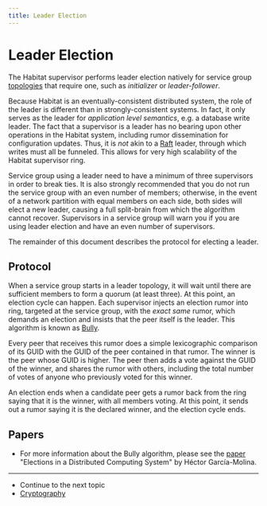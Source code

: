 ```yaml
---
title: Leader Election
---
```


# Leader Election

The Habitat supervisor performs leader election natively for service group [topologies](/docs/run-packages-topologies) that require one, such as _initializer_ or _leader-follower_.

Because Habitat is an eventually-consistent distributed system, the role of the leader is different than in strongly-consistent systems. In fact, it only serves as the leader for *application level semantics*, e.g. a database write leader. The fact that a supervisor is a leader has no bearing upon other operations in the Habitat system, including rumor dissemination for configuration updates. Thus, it is _not_ akin to a [Raft](https://raft.github.io/) leader, through which writes must all be funneled. This allows for very high scalability of the Habitat supervisor ring.

Service group using a leader need to have a minimum of three supervisors in order to break ties. It is also strongly recommended that you do not run the service group with an even number of members; otherwise, in the event of a network partition with equal members on each side, both sides will elect a new leader, causing a full split-brain from which the algorithm cannot recover. Supervisors in a service group will warn you if you are using leader election and have an even number of supervisors.

The remainder of this document describes the protocol for electing a leader.

## Protocol

When a service group starts in a leader topology, it will wait until there are sufficient members to form a quorum (at least three). At this point, an election cycle can happen. Each supervisor injects an election rumor into ring, targeted at the service group, with the _exact same_ rumor, which demands an election and insists that the peer itself is the leader. This algorithm is known as [Bully](https://en.wikipedia.org/wiki/Bully_algorithm).

Every peer that receives this rumor does a simple lexicographic comparison of its GUID with the GUID of the peer contained in that rumor. The winner is the peer whose GUID is higher. The peer then adds a vote against the GUID of the winner, and shares the rumor with others, including the total number of votes of anyone who previously voted for this winner.

An election ends when a candidate peer gets a rumor back from the ring saying that it is the winner, with all members voting. At this point, it sends out a rumor saying it is the declared winner, and the election cycle ends.

## Papers

* For more information about the Bully algorithm, please see the [paper](http://dl.acm.org/citation.cfm?id=1309451) "Elections in a Distributed Computing System" by Héctor García-Molina.

<hr>
<ul class="main-content--link-nav">
  <li>Continue to the next topic</li>
  <li><a href="/docs/internals-crypto">Cryptography</a></li>
</ul>
